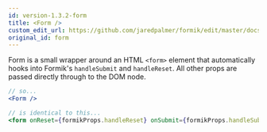 ```yaml
---
id: version-1.3.2-form
title: <Form />
custom_edit_url: https://github.com/jaredpalmer/formik/edit/master/docs/api/form.md
original_id: form
---
```


Form is a small wrapper around an HTML `<form>` element that automatically hooks into Formik's `handleSubmit` and `handleReset`. All other props are passed directly through to the DOM node.

```jsx
// so...
<Form />

// is identical to this...
<form onReset={formikProps.handleReset} onSubmit={formikProps.handleSubmit} {...props} />
```
